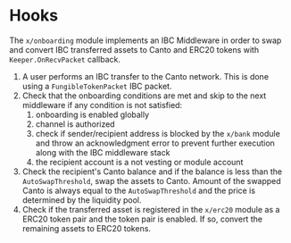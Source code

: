 <!--
order: 2
-->

# Hooks

The `x/onboarding` module implements an IBC Middleware in order to swap and convert IBC transferred assets to Canto and ERC20 tokens with `Keeper.OnRecvPacket` callback.

1. A user performs an IBC transfer to the Canto network. This is done using a `FungibleTokenPacket` IBC packet.
2. Check that the onboarding conditions are met and skip to the next middleware if any condition is not satisfied:
   1. onboarding is enabled globally
   2. channel is authorized 
   3. check if sender/recipient address is blocked by the `x/bank` module and throw an acknowledgment error to prevent further execution along with the IBC middleware stack
   4. the recipient account is a not vesting or module account
3. Check the recipient's Canto balance and if the balance is less than the `AutoSwapThreshold`, swap the assets to Canto. Amount of the swapped Canto is always equal to the `AutoSwapThreshold` and the price is determined by the liquidity pool.
4. Check if the transferred asset is registered in the `x/erc20` module as a ERC20 token pair and the token pair is enabled. If so, convert the remaining assets to ERC20 tokens.